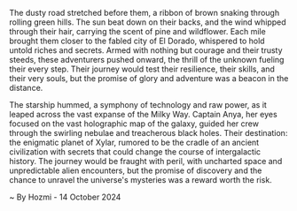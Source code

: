 
The dusty road stretched before them, a ribbon of brown snaking through rolling green hills. The sun beat down on their backs, and the wind whipped through their hair, carrying the scent of pine and wildflower. Each mile brought them closer to the fabled city of El Dorado, whispered to hold untold riches and secrets. Armed with nothing but courage and their trusty steeds, these adventurers pushed onward, the thrill of the unknown fueling their every step. Their journey would test their resilience, their skills, and their very souls, but the promise of glory and adventure was a beacon in the distance. 

The starship hummed, a symphony of technology and raw power, as it leaped across the vast expanse of the Milky Way. Captain Anya, her eyes focused on the vast holographic map of the galaxy, guided her crew through the swirling nebulae and treacherous black holes. Their destination: the enigmatic planet of Xylar, rumored to be the cradle of an ancient civilization with secrets that could change the course of intergalactic history. The journey would be fraught with peril, with uncharted space and unpredictable alien encounters, but the promise of discovery and the chance to unravel the universe's mysteries was a reward worth the risk. 

~ By Hozmi - 14 October 2024
